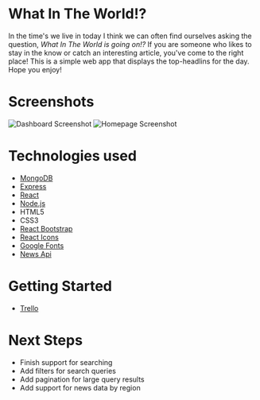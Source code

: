 # What In The World!?

In the time's we live in today I think we can often find ourselves asking the question, *What In The World is going on!?* If you are someone who likes to stay in the know or catch an interesting article, you've come to the right place! This is a simple web app that displays the top-headlins for the day. Hope you enjoy!



# Screenshots

![Dashboard Screenshot](https://i.imgur.com/VYzGtcvm.png)
![Homepage Screenshot](https://i.imgur.com/kBOMoEcm.png)


# Technologies used
* [MongoDB](https://www.mongodb.com/)
* [Express](https://expressjs.com/)
* [React](https://reactjs.org/)
* [Node.js](https://nodejs.org/en/)
* HTML5
* CSS3
* [React Bootstrap](https://react-bootstrap.github.io/)
* [React Icons](https://react-icons.github.io/react-icons/)
* [Google Fonts](https://fonts.google.com/)
* [News Api](https://newsapi.org/)


# Getting Started

* [Trello](https://trello.com/b/fzB5qpjU/what-in-the-world)

# Next Steps

* Finish support for searching
* Add filters for search queries
* Add pagination for large query results
* Add support for news data by region 